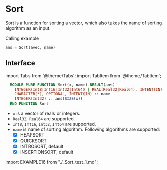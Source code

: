 # Sort

Sort is a function for sorting a vector, which also takes the name of sorting algorithm as an input.

Calling example

```fortran
ans = Sort(avec, name)
```

## Interface

import Tabs from '@theme/Tabs';
import TabItem from '@theme/TabItem';

<Tabs>
<TabItem value="interface" label="܀ Interface" default>

```fortran
  MODULE PURE FUNCTION Sort(x, name) RESULT(ans)
    INTEGER(Int8|Int16|Int32|Int64) | REAL(Real32|Real64), INTENT(IN) :: x(:)
    CHARACTER(*), OPTIONAL, INTENT(IN) :: name
    INTEGER(Int32) :: ans(SIZE(x))
  END FUNCTION Sort
```

- `x` is a vector of reals or integers.
- `Real32`, `Real64` are supported.
- `Int8`, `Int16`, `Int32`, `Int64` are supported.
- `name` is name of sorting algorithm. Following algorithms are supported:
  - [x] HEAPSORT
  - [x] QUICKSORT
  - [x] INTROSORT, default
  - [x] INSERTIONSORT, default

</TabItem>

<TabItem value="example" label="️܀ See example">

import EXAMPLE16 from "./_Sort_test_1.md";

<EXAMPLE16 />

</TabItem>

<TabItem value="close" label="↢ ">

</TabItem>
</Tabs>
